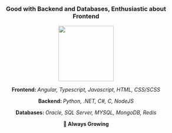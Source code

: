<h3 align="center"> 
  Good with Backend and Databases, Enthusiastic about Frontend
</h3>

<p align="center">
<img src="https://media.giphy.com/media/2Ygy0khwewLgMSYM0t/giphy.gif" height="150px">
</p>


<p align="center">
  <strong> Frontend: </strong> <i> Angular, Typescript, Javascript, HTML, CSS/SCSS</i>
</p>
<p align="center">
  <strong> Backend: </strong> <i> Python, .NET, C#, C, NodeJS</i>
</p>
<p align="center">
  <strong> Databases: </strong> <i> Oracle, SQL Server, MYSQL, MongoDB, Redis</i>
</p>

<p align="center">
  <strong> 🌱 Always Growing </i>
</p>

